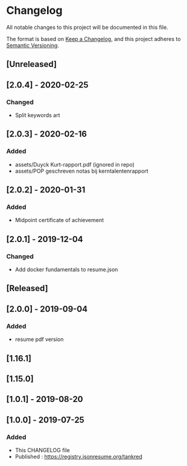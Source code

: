 # Changelog
All notable changes to this project will be documented in this file.

The format is based on [Keep a Changelog](https://keepachangelog.com/en/1.0.0/),
and this project adheres to [Semantic Versioning](https://semver.org/spec/v2.0.0.html).

## [Unreleased]

## [2.0.4] - 2020-02-25
### Changed
- Split keywords art

## [2.0.3] - 2020-02-16
### Added
- assets/Duyck Kurt-rapport.pdf (ignored in repo)
- assets/POP geschreven notas bij kerntalentenrapport

## [2.0.2] - 2020-01-31
### Added
- Midpoint certificate of achievement

## [2.0.1] - 2019-12-04
### Changed
- Add docker fundamentals to resume.json

## [Released]

## [2.0.0] - 2019-09-04
### Added
- resume pdf version

## [1.16.1]

## [1.15.0]

## [1.0.1] - 2019-08-20

## [1.0.0] - 2019-07-25
### Added
- This CHANGELOG file 
- Published : https://registry.jsonresume.org/tankred
